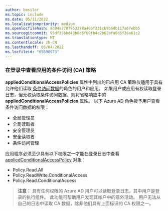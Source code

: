 ```yaml
---
author: besiler
ms.topic: include
ms.date: 05/11/2022
ms.localizationpriority: medium
ms.openlocfilehash: 8d04a2787953278a40bf231cb9b6db117a67ebb5
ms.sourcegitcommit: 95df356bd43b8e5f60fb4c2b62bfa0d5f36a61c2
ms.translationtype: MT
ms.contentlocale: zh-CN
ms.lasthandoff: 06/04/2022
ms.locfileid: "65898973"
---
```

<!-- markdownlint-disable MD041-->

### <a name="viewing-applied-conditional-access-ca-policies-in-sign-ins"></a>在登录中查看应用的条件访问 (CA) 策略
**appliedConditionalAccessPolicies** 属性中列出的已应用 CA 策略仅适用于具有允许他们读取 [条件访问数据](../resources/appliedconditionalaccesspolicy.md)的角色的用户和应用。 如果用户或应用有权读取登录日志，但无权读取条件访问数据，则将省略响应中的 **appliedConditionalAccessPolicies** 属性。 以下 Azure AD 角色授予用户查看条件访问数据的权限：

+ 全局管理员
+ 全局读取者
+ 安全管理员
+ 安全读取者
+ 条件访问管理

应用程序必须至少具有以下权限之一才能在登录日志中查看 [appliedConditionalAccessPolicy](../resources/appliedconditionalaccesspolicy.md) 对象： 

+ Policy.Read.All
+ Policy.ReadWrite.ConditionalAccess
+ Policy.Read.ConditionalAccess

>**注意：** 具有任何权限的 Azure AD 用户可以读取登录日志，其中用户是登录的执行组件。 此功能可帮助用户发现其帐户中的意外活动。 用户无法从自己的日志中读取 CA 数据，除非他们具有上面标识的 CA 权限之一。
